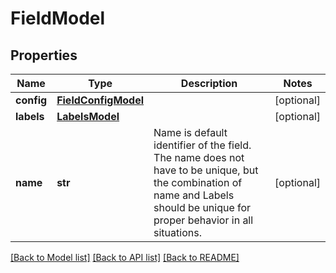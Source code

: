 # FieldModel

## Properties
Name | Type | Description | Notes
------------ | ------------- | ------------- | -------------
**config** | [**FieldConfigModel**](FieldConfigModel.md) |  | [optional] 
**labels** | [**LabelsModel**](LabelsModel.md) |  | [optional] 
**name** | **str** | Name is default identifier of the field. The name does not have to be unique, but the combination of name and Labels should be unique for proper behavior in all situations. | [optional] 

[[Back to Model list]](../README.md#documentation-for-models) [[Back to API list]](../README.md#documentation-for-api-endpoints) [[Back to README]](../README.md)


